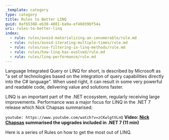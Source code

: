 ```yaml
---
_template: category
type: category
title: Rules to Better LINQ
guid: 0af65388-eb38-4881-ba9a-ef46039bf54a
uri: rules-to-better-linq
index:
  - rule: rules/avoid-materializing-an-ienumerable/rule.md
  - rule: rules/avoid-iterating-multiple-times/rule.md
  - rule: rules/use-filtering-in-linq-methods/rule.md
  - rule: rules/how-linq-has-evolved/rule.md
  - rule: rules/linq-performance/rule.md
---
```


Language Integrated Query or LINQ for short, is described by Microsoft as "a set of technologies based on the integration of query capabilities directly into the C# language".
When used right, it can result in some very powerful and readable code, delivering value and solutions faster.

LINQ is an important part of the .NET ecosystem, regularly receiving large improvements.
Performance was a major focus for LINQ in the .NET 7 release which Nick Chapsas summarised:

<!-- Video title for tracking: The INSANE performance boost of LINQ in .NET 7 -->

`youtube: https://www.youtube.com/watch?v=zCKwlgtVLnQ`
**Video: [Nick Chapsas](https://www.youtube.com/@nickchapsas) summarised the upgrades included in .NET 7 (11 min)**

Here is a series of Rules on how to get the most out of LINQ.
